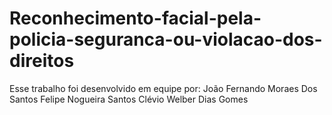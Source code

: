 # Reconhecimento-facial-pela-policia-seguranca-ou-violacao-dos-direitos
 Esse trabalho foi desenvolvido em equipe por: João Fernando Moraes Dos Santos Felipe Nogueira Santos Clévio Welber Dias Gomes
